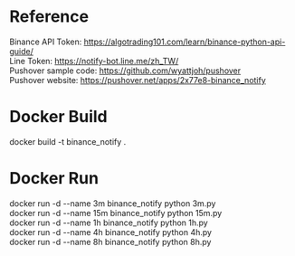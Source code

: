 # Reference

Binance API Token: https://algotrading101.com/learn/binance-python-api-guide/</br>
Line Token: https://notify-bot.line.me/zh_TW/</br>
Pushover sample code: https://github.com/wyattjoh/pushover</br>
Pushover website: https://pushover.net/apps/2x77e8-binance_notify</br>

# Docker Build

docker build -t binance_notify .</br>

# Docker Run

docker run -d --name 3m binance_notify python 3m.py</br>
docker run -d --name 15m binance_notify python 15m.py</br>
docker run -d --name 1h binance_notify python 1h.py</br>
docker run -d --name 4h binance_notify python 4h.py</br>
docker run -d --name 8h binance_notify python 8h.py</br>

